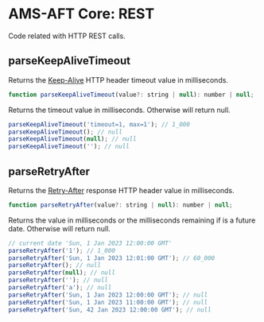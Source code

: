 # AMS-AFT Core: REST

Code related with HTTP REST calls.

## parseKeepAliveTimeout

Returns the [Keep-Alive](https://developer.mozilla.org/en-US/docs/Web/HTTP/Headers/Keep-Alive) HTTP header timeout value in milliseconds.

```js
function parseKeepAliveTimeout(value?: string | null): number | null;
```

Returns the timeout value in milliseconds. Otherwise will return null.

```js
parseKeepAliveTimeout('timeout=1, max=1'); // 1_000
parseKeepAliveTimeout(); // null
parseKeepAliveTimeout(null); // null
parseKeepAliveTimeout(''); // null
```

## parseRetryAfter

Returns the [Retry-After](https://developer.mozilla.org/en-US/docs/Web/HTTP/Headers/Retry-After) response HTTP header value in milliseconds.

```js
function parseRetryAfter(value?: string | null): number | null;
```

Returns the value in milliseconds or the milliseconds remaining if is a future date. Otherwise will return null.

```js
// current date 'Sun, 1 Jan 2023 12:00:00 GMT'
parseRetryAfter('1'); // 1_000
parseRetryAfter('Sun, 1 Jan 2023 12:01:00 GMT'); // 60_000
parseRetryAfter(); // null
parseRetryAfter(null); // null
parseRetryAfter(''); // null
parseRetryAfter('a'); // null
parseRetryAfter('Sun, 1 Jan 2023 12:00:00 GMT'); // null
parseRetryAfter('Sun, 1 Jan 2023 11:00:00 GMT'); // null
parseRetryAfter('Sun, 42 Jan 2023 12:00:00 GMT'); // null
```
